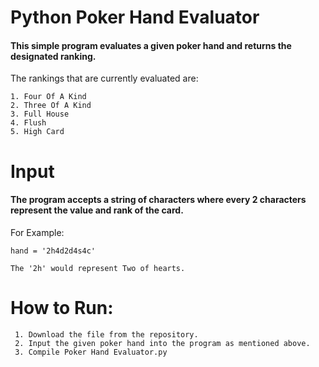 # Python Poker Hand Evaluator
#### This simple program evaluates a given poker hand and returns the designated ranking.
The rankings that are currently evaluated are:
```
1. Four Of A Kind 
2. Three Of A Kind
3. Full House
4. Flush
5. High Card
```

# Input 
#### The program accepts a **string of characters** where every **2 characters** represent the **value** and **rank** of the card. 
For Example:
```
hand = '2h4d2d4s4c' 

The '2h' would represent Two of hearts.
```

# How to Run:
```
 1. Download the file from the repository.
 2. Input the given poker hand into the program as mentioned above.
 3. Compile Poker Hand Evaluator.py
```
